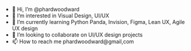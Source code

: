 - 👋 Hi, I’m @phardwoodward
- 👀 I’m interested in Visual Design, UI/UX
- 🌱 I’m currently learning Python Panda, Invision, Figma, Lean UX, Agile UX design
- 💞️ I’m looking to collaborate on UI/UX design projects
- 📫 How to reach me phardwoodward@gmail,com

<!---
phardwoodward/phardwoodward is a ✨ special ✨ repository because its `README.md` (this file) appears on your GitHub profile.
You can click the Preview link to take a look at your changes.
--->
